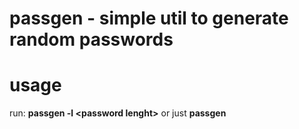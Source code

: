 # passgen - simple util to generate random passwords

# usage
run: __passgen -l \<password lenght\>__ or just __passgen__
